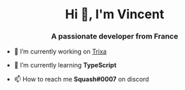 <h1 align="center">Hi 👋, I'm Vincent</h1>
<h3 align="center">A passionate developer from France</h3>

- 🔭 I’m currently working on [Trixa](https://github.com/TrixaMC)

- 🌱 I’m currently learning **TypeScript**

- 📫 How to reach me **Squash#0007** on discord
<p align="left">
</p>
